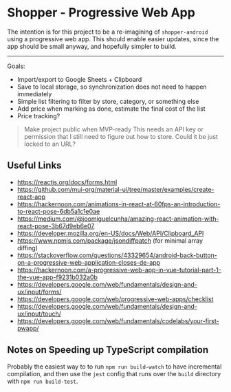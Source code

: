 # Shopper - Progressive Web App

The intention is for this project to be a re-imagining of `shopper-android` using a progressive web app. This should enable easier updates, since the app should be small anyway, and hopefully simpler to build.

---

Goals:
 - Import/export to Google Sheets + Clipboard
 - Save to local storage, so synchronization does not need to happen immediately
 - Simple list filtering to filter by store, category, or something else
 - Add price when marking as done, estimate the final cost of the list
 - Price tracking?

> Make project public when MVP-ready
> This needs an API key or permission that I still need to figure out how to store. Could it be just locked to an URL?

## Useful Links

* https://reactjs.org/docs/forms.html
* https://github.com/mui-org/material-ui/tree/master/examples/create-react-app
* https://hackernoon.com/animations-in-react-at-60fps-an-introduction-to-react-pose-6db5a1c1e0ae
* https://medium.com/@joomiguelcunha/amazing-react-animation-with-react-pose-3b67d9eb6e07
* https://developer.mozilla.org/en-US/docs/Web/API/Clipboard_API
* https://www.npmjs.com/package/jsondiffpatch (for minimal array diffing)
* https://stackoverflow.com/questions/43329654/android-back-button-on-a-progressive-web-application-closes-de-app
* https://hackernoon.com/a-progressive-web-app-in-vue-tutorial-part-1-the-vue-app-f9231b032a0b
* https://developers.google.com/web/fundamentals/design-and-ux/input/forms/
* https://developers.google.com/web/progressive-web-apps/checklist
* https://developers.google.com/web/fundamentals/design-and-ux/input/touch/
* https://developers.google.com/web/fundamentals/codelabs/your-first-pwapp/

## Notes on Speeding up TypeScript compilation

Probably the easiest way to to run `npm run build-watch` to have incremental compilation, and then
use the `jest` config that runs over the `build` directory with `npm run build-test`.
